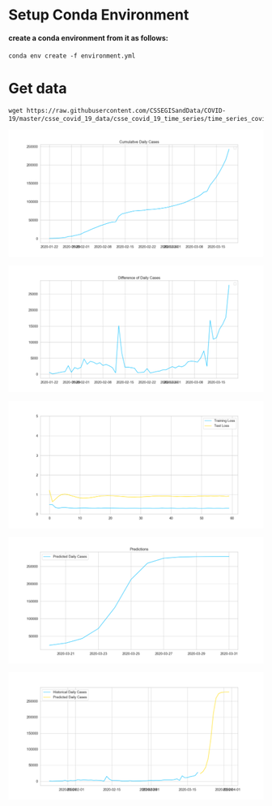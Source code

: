 # Setup Conda Environment
#### create a conda environment from it as follows:
```shell script
conda env create -f environment.yml
```
# Get data
```shell script
wget https://raw.githubusercontent.com/CSSEGISandData/COVID-19/master/csse_covid_19_data/csse_covid_19_time_series/time_series_covid19_confirmed_global.csv
```



![Figure_1.png](figures/Figure_1.png)

![Figure_2.png](figures/Figure_2.png) 

![Figure_3.png](figures/Figure_3.png)

![Figure_4.png](figures/Figure_4.png) 

![Figure_5.png](figures/Figure_5.png)

